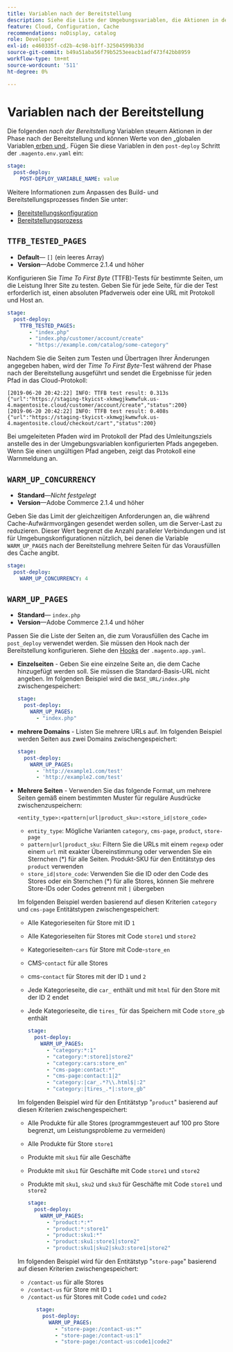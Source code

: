 ```yaml
---
title: Variablen nach der Bereitstellung
description: Siehe die Liste der Umgebungsvariablen, die Aktionen in der Phase nach der Bereitstellung in der Adobe Commerce in der Cloud-Infrastruktur steuern.
feature: Cloud, Configuration, Cache
recommendations: noDisplay, catalog
role: Developer
exl-id: e460335f-cd2b-4c98-b1ff-32504599b33d
source-git-commit: b49a51aba56f79b5253eeacb1adf473f42bb8959
workflow-type: tm+mt
source-wordcount: '511'
ht-degree: 0%

---
```


# Variablen nach der Bereitstellung

Die folgenden _nach der Bereitstellung_ Variablen steuern Aktionen in der Phase nach der Bereitstellung und können Werte von den „globalen Variablen[ erben und ](variables-global.md). Fügen Sie diese Variablen in den `post-deploy` Schritt der `.magento.env.yaml` ein:

```yaml
stage:
  post-deploy:
    POST-DEPLOY_VARIABLE_NAME: value
```

Weitere Informationen zum Anpassen des Build- und Bereitstellungsprozesses finden Sie unter:

- [Bereitstellungskonfiguration](configure-env-yaml.md)
- [Bereitstellungsprozess](../deploy/process.md)

## `TTFB_TESTED_PAGES`

- **Default**— `[]` (ein leeres Array)
- **Version**—Adobe Commerce 2.1.4 und höher

Konfigurieren Sie _Time To First Byte_ (TTFB)-Tests für bestimmte Seiten, um die Leistung Ihrer Site zu testen. Geben Sie für jede Seite, für die der Test erforderlich ist, einen absoluten Pfadverweis oder eine URL mit Protokoll und Host an.

```yaml
stage:
  post-deploy:
    TTFB_TESTED_PAGES:
       - "index.php"
       - "index.php/customer/account/create"
       - "https://example.com/catalog/some-category"
```

Nachdem Sie die Seiten zum Testen und Übertragen Ihrer Änderungen angegeben haben, wird der _Time To First Byte_-Test während der Phase nach der Bereitstellung ausgeführt und sendet die Ergebnisse für jeden Pfad in das Cloud-Protokoll:

```
[2019-06-20 20:42:22] INFO: TTFB test result: 0.313s {"url":"https://staging-tkyicst-xkmwgjkwmwfuk.us-4.magentosite.cloud/customer/account/create","status":200}
[2019-06-20 20:42:22] INFO: TTFB test result: 0.408s {"url":"https://staging-tkyicst-xkmwgjkwmwfuk.us-4.magentosite.cloud/checkout/cart","status":200}
```

Bei umgeleiteten Pfaden wird im Protokoll der Pfad des Umleitungsziels anstelle des in der Umgebungsvariablen konfigurierten Pfads angegeben. Wenn Sie einen ungültigen Pfad angeben, zeigt das Protokoll eine Warnmeldung an.

## `WARM_UP_CONCURRENCY`

- **Standard**—_Nicht festgelegt_
- **Version**—Adobe Commerce 2.1.4 und höher

Geben Sie das Limit der gleichzeitigen Anforderungen an, die während Cache-Aufwärmvorgängen gesendet werden sollen, um die Server-Last zu reduzieren. Dieser Wert begrenzt die Anzahl paralleler Verbindungen und ist für Umgebungskonfigurationen nützlich, bei denen die Variable `WARM_UP_PAGES` nach der Bereitstellung mehrere Seiten für das Vorausfüllen des Cache angibt.

```yaml
stage:
  post-deploy:
    WARM_UP_CONCURRENCY: 4
```

## `WARM_UP_PAGES`

- **Standard**— `index.php`
- **Version**—Adobe Commerce 2.1.4 und höher

Passen Sie die Liste der Seiten an, die zum Vorausfüllen des Cache im `post_deploy` verwendet werden. Sie müssen den Hook nach der Bereitstellung konfigurieren. Siehe den [Hooks](../application/hooks-property.md) der `.magento.app.yaml`.

- **Einzelseiten** - Geben Sie eine einzelne Seite an, die dem Cache hinzugefügt werden soll. Sie müssen die Standard-Basis-URL nicht angeben. Im folgenden Beispiel wird die `BASE_URL/index.php` zwischengespeichert:

  ```yaml
  stage:
    post-deploy:
      WARM_UP_PAGES:
        - "index.php"
  ```

- **mehrere Domains** - Listen Sie mehrere URLs auf. Im folgenden Beispiel werden Seiten aus zwei Domains zwischengespeichert:

  ```yaml
  stage:
    post-deploy:
      WARM_UP_PAGES:
        - 'http://example1.com/test'
        - 'http://example2.com/test'
  ```

- **Mehrere Seiten** - Verwenden Sie das folgende Format, um mehrere Seiten gemäß einem bestimmten Muster für reguläre Ausdrücke zwischenzuspeichern:

  ```
  <entity_type>:<pattern|url|product_sku>:<store_id|store_code>
  ```

   - `entity_type`: Mögliche Varianten `category`, `cms-page`, `product`, `store-page`
   - `pattern|url|product_sku`: Filtern Sie die URLs mit einem `regexp` oder einem `url` mit exakter Übereinstimmung oder verwenden Sie ein Sternchen (\*) für alle Seiten. Produkt-SKU für den Entitätstyp des `product` verwenden
   - `store_id|store_code`: Verwenden Sie die ID oder den Code des Stores oder ein Sternchen (\*) für alle Stores, können Sie mehrere Store-IDs oder Codes getrennt mit `|` übergeben

  Im folgenden Beispiel werden basierend auf diesen Kriterien `category` und `cms-page` Entitätstypen zwischengespeichert:
   - Alle Kategorieseiten für Store mit ID `1`
   - Alle Kategorieseiten für Stores mit Code `store1` und `store2`
   - Kategorieseiten-`cars` für Store mit Code-`store_en`
   - CMS-`contact` für alle Stores
   - cms-`contact` für Stores mit der ID `1` und `2`
   - Jede Kategorieseite, die `car_` enthält und mit `html` für den Store mit der ID 2 endet
   - Jede Kategorieseite, die `tires_` für das Speichern mit Code `store_gb` enthält

     ```yaml
     stage:
       post-deploy:
         WARM_UP_PAGES:
           - "category:*:1"
           - "category:*:store1|store2"
           - "category:cars:store_en"
           - "cms-page:contact:*"
           - "cms-page:contact:1|2"
           - "category:|car_.*?\\.html$|:2"
           - "category:|tires_.*|:store_gb"
     ```

  Im folgenden Beispiel wird für den Entitätstyp &quot;`product`&quot; basierend auf diesen Kriterien zwischengespeichert:
   - Alle Produkte für alle Stores (programmgesteuert auf 100 pro Store begrenzt, um Leistungsprobleme zu vermeiden)
   - Alle Produkte für Store `store1`
   - Produkte mit `sku1` für alle Geschäfte
   - Produkte mit `sku1` für Geschäfte mit Code `store1` und `store2`
   - Produkte mit `sku1`, `sku2` und `sku3` für Geschäfte mit Code `store1` und `store2`

     ```yaml
     stage:
       post-deploy:
         WARM_UP_PAGES:
           - "product:*:*"
           - "product:*:store1"
           - "product:sku1:*"
           - "product:sku1:store1|store2"
           - "product:sku1|sku2|sku3:store1|store2"
     ```

  Im folgenden Beispiel wird für den Entitätstyp &quot;`store-page`&quot; basierend auf diesen Kriterien zwischengespeichert:
   - `/contact-us` für alle Stores
   - `/contact-us` für Store mit ID `1`
   - `/contact-us` für Stores mit Code `code1` und `code2`

  ```yaml
        stage:
          post-deploy:
            WARM_UP_PAGES:
              - "store-page:/contact-us:*"
              - "store-page:/contact-us:1"
              - "store-page:/contact-us:code1|code2"
  ```

